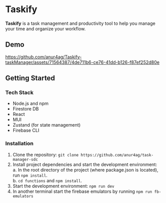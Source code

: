 # Taskify
**Taskify** is a task management and productivity tool to help you manage your time and organize your workflow.

## Demo

https://github.com/anur4ag/Taskify-taskManager/assets/71564387/4de711b6-ce76-41dd-b126-f87ef252d80e

## Getting Started

### Tech Stack

- Node.js and npm
- Firestore DB
- React
- MUI
- Zustand (for state management)
- Firebase CLI

### Installation

1. Clone the repository: `git clone https://github.com/anur4ag/task-manager-sdc`
2. Install project dependencies and start the development environment: <br>
   a. In the root directory of the project (where package.json is located), run `npm install`. <br>
    b. `cd functions` and `npm install`. <br>
3. Start the development environment: `npm run dev` 
4. In another terminal start the firebase emulators by running `npm run fb-emulators`
